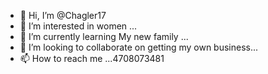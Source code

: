 - 👋 Hi, I’m @Chagler17
- 👀 I’m interested in women ...
- 🌱 I’m currently learning My new family ...
- 💞️ I’m looking to collaborate on getting my own business...
- 📫 How to reach me ...4708073481

<!---
Chagler17/Chagler17 is a ✨ special ✨ repository because its `README.md` (this file) appears on your GitHub profile.
You can click the Preview link to take a look at your changes.
--->
